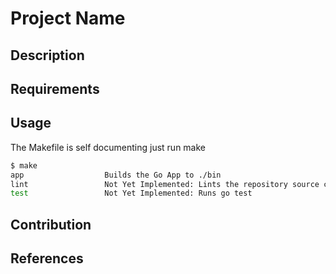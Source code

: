 # Project Name

## Description

## Requirements

## Usage

The Makefile is self documenting just run make

```bash
$ make
app                  Builds the Go App to ./bin
lint                 Not Yet Implemented: Lints the repository source code
test                 Not Yet Implemented: Runs go test
```

## Contribution

## References
